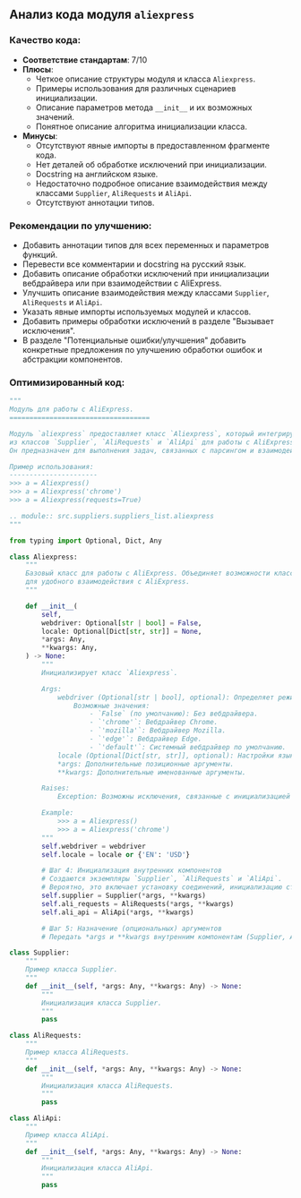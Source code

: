 ## Анализ кода модуля `aliexpress`

### Качество кода:
- **Соответствие стандартам**: 7/10
- **Плюсы**:
  - Четкое описание структуры модуля и класса `Aliexpress`.
  - Примеры использования для различных сценариев инициализации.
  - Описание параметров метода `__init__` и их возможных значений.
  - Понятное описание алгоритма инициализации класса.
- **Минусы**:
  - Отсутствуют явные импорты в предоставленном фрагменте кода.
  - Нет деталей об обработке исключений при инициализации.
  - Docstring на английском языке.
  - Недостаточно подробное описание взаимодействия между классами `Supplier`, `AliRequests` и `AliApi`.
  - Отсутствуют аннотации типов.

### Рекомендации по улучшению:
- Добавить аннотации типов для всех переменных и параметров функций.
- Перевести все комментарии и docstring на русский язык.
- Добавить описание обработки исключений при инициализации вебдрайвера или при взаимодействии с AliExpress.
- Улучшить описание взаимодействия между классами `Supplier`, `AliRequests` и `AliApi`.
- Указать явные импорты используемых модулей и классов.
- Добавить примеры обработки исключений в разделе "Вызывает исключения".
- В разделе "Потенциальные ошибки/улучшения" добавить конкретные предложения по улучшению обработки ошибок и абстракции компонентов.

### Оптимизированный код:

```python
"""
Модуль для работы с AliExpress.
===================================

Модуль `aliexpress` предоставляет класс `Aliexpress`, который интегрирует функциональность
из классов `Supplier`, `AliRequests` и `AliApi` для работы с AliExpress.
Он предназначен для выполнения задач, связанных с парсингом и взаимодействием с API AliExpress.

Пример использования:
----------------------
>>> a = Aliexpress()
>>> a = Aliexpress('chrome')
>>> a = Aliexpress(requests=True)

.. module:: src.suppliers.suppliers_list.aliexpress
"""

from typing import Optional, Dict, Any

class Aliexpress:
    """
    Базовый класс для работы с AliExpress. Объединяет возможности классов `Supplier`, `AliRequests` и `AliApi`
    для удобного взаимодействия с AliExpress.
    """

    def __init__(
        self,
        webdriver: Optional[str | bool] = False,
        locale: Optional[Dict[str, str]] = None,
        *args: Any,
        **kwargs: Any,
    ) -> None:
        """
        Инициализирует класс `Aliexpress`.

        Args:
            webdriver (Optional[str | bool], optional): Определяет режим использования вебдрайвера.
                Возможные значения:
                    - `False` (по умолчанию): Без вебдрайвера.
                    - `'chrome'`: Вебдрайвер Chrome.
                    - `'mozilla'`: Вебдрайвер Mozilla.
                    - `'edge'`: Вебдрайвер Edge.
                    - `'default'`: Системный вебдрайвер по умолчанию.
            locale (Optional[Dict[str, str]], optional): Настройки языка и валюты. По умолчанию `{'EN': 'USD'}`.
            *args: Дополнительные позиционные аргументы.
            **kwargs: Дополнительные именованные аргументы.

        Raises:
            Exception: Возможны исключения, связанные с инициализацией вебдрайвера или ошибки при взаимодействии с AliExpress.

        Example:
            >>> a = Aliexpress()
            >>> a = Aliexpress('chrome')
        """
        self.webdriver = webdriver
        self.locale = locale or {'EN': 'USD'}

        # Шаг 4: Инициализация внутренних компонентов
        # Создаются экземпляры `Supplier`, `AliRequests` и `AliApi`.
        # Вероятно, это включает установку соединений, инициализацию структур данных и конфигураций.
        self.supplier = Supplier(*args, **kwargs)
        self.ali_requests = AliRequests(*args, **kwargs)
        self.ali_api = AliApi(*args, **kwargs)

        # Шаг 5: Назначение (опциональных) аргументов
        # Передать *args и **kwargs внутренним компонентам (Supplier, AliRequests, AliApi).

class Supplier:
    """
    Пример класса Supplier.
    """
    def __init__(self, *args: Any, **kwargs: Any) -> None:
        """
        Инициализация класса Supplier.
        """
        pass

class AliRequests:
    """
    Пример класса AliRequests.
    """
    def __init__(self, *args: Any, **kwargs: Any) -> None:
        """
        Инициализация класса AliRequests.
        """
        pass

class AliApi:
    """
    Пример класса AliApi.
    """
    def __init__(self, *args: Any, **kwargs: Any) -> None:
        """
        Инициализация класса AliApi.
        """
        pass